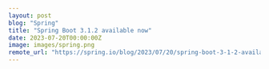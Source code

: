 ```yaml
---
layout: post
blog: "Spring"
title: "Spring Boot 3.1.2 available now"
date: 2023-07-20T00:00:00Z
image: images/spring.png
remote_url: "https://spring.io/blog/2023/07/20/spring-boot-3-1-2-available-now"
---
```

